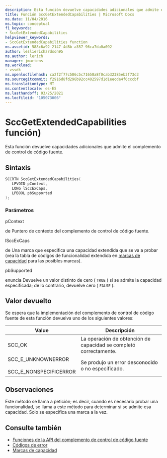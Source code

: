 ```yaml
---
description: Esta función devuelve capacidades adicionales que admite el complemento de control de código fuente.
title: Función SccGetExtendedCapabilities | Microsoft Docs
ms.date: 11/04/2016
ms.topic: conceptual
f1_keywords:
- SccGetExtendedCapabilities
helpviewer_keywords:
- SccGetExtendedCapabilities function
ms.assetid: 588c6a92-2147-4d8b-a357-96ca7da0a092
author: leslierichardson95
ms.author: lerich
manager: jmartens
ms.workload:
- vssdk
ms.openlocfilehash: ca2f2f77c586c5c71658a8f0cab32385eb3f73d3
ms.sourcegitcommit: f2916d8fd296b92cc402597d1d1eecda4f6cccbf
ms.translationtype: MT
ms.contentlocale: es-ES
ms.lasthandoff: 03/25/2021
ms.locfileid: "105073006"
---
```

# <a name="sccgetextendedcapabilities-function"></a>SccGetExtendedCapabilities función)
Esta función devuelve capacidades adicionales que admite el complemento de control de código fuente.

## <a name="syntax"></a>Sintaxis

```cpp
SCCRTN SccGetExtendedCapabilities(
   LPVOID pContext,
   LONG lSccExCaps,
   LPBOOL pbSupported
);
```

### <a name="parameters"></a>Parámetros
 pContext

de Puntero de contexto del complemento de control de código fuente.

 lSccExCaps

de Una marca que especifica una capacidad extendida que se va a probar (vea la tabla de códigos de funcionalidad extendida en [marcas de capacidad](../extensibility/capability-flags.md) para las posibles marcas).

 pbSupported

enuncia Devuelve un valor distinto de cero ( `TRUE` ) si se admite la capacidad especificada; de lo contrario, devuelve cero ( `FALSE` ).

## <a name="return-value"></a>Valor devuelto
 Se espera que la implementación del complemento de control de código fuente de esta función devuelva uno de los siguientes valores:

|Value|Descripción|
|-----------|-----------------|
|SCC_OK|La operación de obtención de capacidad se completó correctamente.|
|SCC_E_UNKNOWNERROR<br /><br /> SCC_E_NONSPECIFICERROR|Se produjo un error desconocido o no especificado.|

## <a name="remarks"></a>Observaciones
 Este método se llama a petición; es decir, cuando es necesario probar una funcionalidad, se llama a este método para determinar si se admite esa capacidad. Solo se especifica una marca a la vez.

## <a name="see-also"></a>Consulte también
- [Funciones de la API del complemento de control de código fuente](../extensibility/source-control-plug-in-api-functions.md)
- [Códigos de error](../extensibility/error-codes.md)
- [Marcas de capacidad](../extensibility/capability-flags.md)
